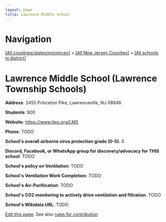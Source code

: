 ```yaml
---
layout: page
title: Lawrence Middle School
---
```

# Navigation

[[All countries/states/provinces]](../../..) > [[All New Jersey Counties]](../..) > [[All schools in district]](..)

# Lawrence Middle School (Lawrence Township Schools)

**Address**: 2455 Princeton Pike, Lawrenceville, NJ 08648

**Students**: 900

**Website**: https://www.ltps.org/LMS

**Phone**: TODO

**School's overall airborne virus protection grade (0-5)**: 0

**Discord, Facebook, or WhatsApp group for discovery/advocacy for THIS school**: TODO

**School's policy on Ventilation**: TODO

**School's Ventilation Work Completion**: TODO

**School's Air-Purification**: TODO

**School's CO2 monitoring to actively drive ventilation and filtration**: TODO

**School's Wikidata URL**: TODO


[Edit this page](https://github.com/ventilate-schools/NJ/edit/main/./Lawrence_Township_Schools/Lawrence_Middle_School.md). See also [rules for contribution](../../../contribution-rules/)